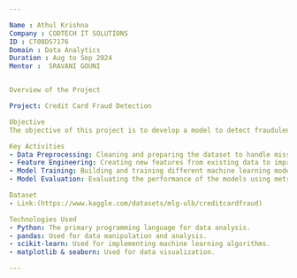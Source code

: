 ```yaml
---

Name : Athul Krishna
Company : CODTECH IT SOLUTIONS  
ID : CT08DS7176
Domain : Data Analytics  
Duration : Aug to Sep 2024  
Mentor :  SRAVANI GOUNI  


Overview of the Project

Project: Credit Card Fraud Detection

Objective 
The objective of this project is to develop a model to detect fraudulent credit card transactions. The goal is to use various machine learning algorithms to classify transactions as fraudulent or legitimate, thereby helping financial institutions minimize losses.

Key Activities 
- Data Preprocessing: Cleaning and preparing the dataset to handle missing values, outliers, and imbalanced classes.
- Feature Engineering: Creating new features from existing data to improve model performance.
- Model Training: Building and training different machine learning models (e.g., Logistic Regression, Random Forest, Neural Networks).
- Model Evaluation: Evaluating the performance of the models using metrics like accuracy, precision, recall, and F1-score.

Dataset
- Link:(https://www.kaggle.com/datasets/mlg-ulb/creditcardfraud)

Technologies Used
- Python: The primary programming language for data analysis.
- pandas: Used for data manipulation and analysis.
- scikit-learn: Used for implementing machine learning algorithms.
- matplotlib & seaborn: Used for data visualization.

---
```

